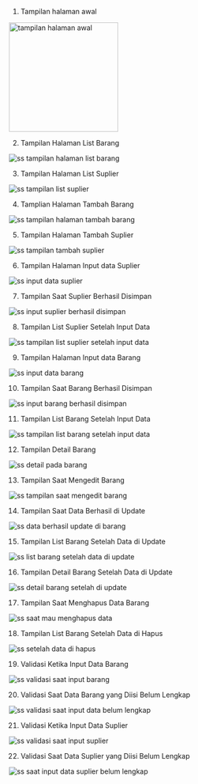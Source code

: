 1. Tampilan halaman awal
<img width="221" alt="tampilan halaman awal" src="https://github.com/user-attachments/assets/88f06f69-c20b-496c-8e8b-8c8963fd38bb" />

2. Tampilan Halaman List Barang

![ss tampilan halaman list barang](https://github.com/user-attachments/assets/afc14841-7106-4696-9bd1-004fb7ba9cbf)

3. Tampilan Halaman List Suplier

![ss tampilan list suplier ](https://github.com/user-attachments/assets/13c70f24-60b2-4d7b-947f-05be629ac3a3)

4. Tamplian Halaman Tambah Barang

![ss tampilan halaman tambah barang](https://github.com/user-attachments/assets/f2d0b3ba-09fc-4771-9cd5-c808ced4b1b7)

5. Tampilan Halaman Tambah Suplier

![ss tampilan tambah suplier](https://github.com/user-attachments/assets/1bb8c3c1-0563-42c5-90ee-660ee931f9f0)

6. Tampilan Halaman Input data Suplier

![ss input data suplier](https://github.com/user-attachments/assets/2664887b-65f9-4936-b11b-1f9155a9b3cd)

7. Tampilan Saat Suplier Berhasil Disimpan

![ss input suplier berhasil disimpan](https://github.com/user-attachments/assets/99c72e5e-fc94-40a2-bba8-5c7e12827e80)

8. Tampilan List Suplier Setelah Input Data

![ss tampilan list suplier setelah input data](https://github.com/user-attachments/assets/a157b474-c205-42c9-923f-671d89e87fde)

9. Tampilan Halaman Input data Barang

![ss input data barang](https://github.com/user-attachments/assets/6c45dae0-5278-4931-8491-6515ee3247bd)

10. Tampilan Saat Barang Berhasil Disimpan

![ss input barang berhasil disimpan](https://github.com/user-attachments/assets/a10dda14-e927-4b3d-9855-fefc8583c677)

11. Tampilan List Barang Setelah Input Data

![ss tampilan list barang setelah input data](https://github.com/user-attachments/assets/6e5c75bc-f7c6-4304-bac7-405a77146506)

12. Tampilan Detail Barang

![ss detail pada barang](https://github.com/user-attachments/assets/281f626f-43e2-483e-9fdf-c950da707f21)

13. Tampilan Saat Mengedit Barang

![ss tampilan saat mengedit barang](https://github.com/user-attachments/assets/9eb6f9ce-a5d8-479c-bb41-4fad4da5629e)

14. Tampilan Saat Data Berhasil di Update

![ss data berhasil update di barang](https://github.com/user-attachments/assets/68b45470-8c75-4f99-b4de-c45e8c095ce3)

15. Tampilan List Barang Setelah Data di Update

![ss list barang setelah data di update](https://github.com/user-attachments/assets/8d7b1b67-a103-4a29-a2f4-9d737cd80895)

16. Tampilan Detail Barang Setelah Data di Update

![ss detail barang setelah di update](https://github.com/user-attachments/assets/95971a0d-b507-44c7-8c0c-5bab5074d481)

17. Tampilan Saat Menghapus Data Barang

![ss saat mau menghapus data](https://github.com/user-attachments/assets/0a39f207-caed-4d43-9050-62adc1b60214)

18. Tampilan List Barang Setelah Data di Hapus

![ss setelah data di hapus](https://github.com/user-attachments/assets/e99d00db-695e-4d25-ae28-4ac70be41cde)

19. Validasi Ketika Input Data Barang

![ss validasi saat input barang](https://github.com/user-attachments/assets/38dfc8e2-1c9a-47b6-8626-5a7cbfbc97cc)

20. Validasi Saat Data Barang yang Diisi Belum Lengkap

![ss validasi saat input data belum lengkap](https://github.com/user-attachments/assets/ad74a50a-8c49-4014-8b26-af013c1290e1)

21. Validasi Ketika Input Data Suplier

![ss validasi saat input suplier](https://github.com/user-attachments/assets/38a50bbb-deee-4f08-b5f4-07475d98fbe7)

22. Validasi Saat Data Suplier yang Diisi Belum Lengkap

![ss saat input data suplier belum lengkap](https://github.com/user-attachments/assets/27919c8e-f01a-4a63-9348-0dddc1fa13c3)

